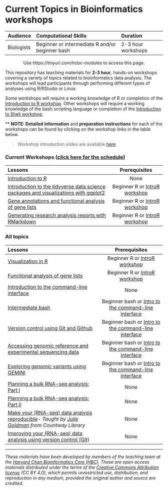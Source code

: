 # Current Topics in Bioinformatics workshops

| Audience | Computational Skills | Duration |
:----------|:----------|:----------|
| Biologists | Beginner or intermediate R and/or beginner bash | 2-3 hour workshops |

<p align="center">
Use https://tinyurl.com/hcbc-modules to access this page.
</p>

This repository has teaching materials for **2-3 hour**, hands-on workshops covering a variety of topics related to bioinformatics data analysis. The workshops will lead participants through performing different types of analyses using R/RStudio or Linux. 

Some workshops will require a working knowledge of R or completion of the [Introduction to R workshop](IntroR). Other workshops will require a working knowledge of the bash scripting language or completion of the [Introduction to Shell workshop](Intro_shell/). 

** **NOTE: Detailed information** and **preparation instructions** for each of the workshops can be found by clicking on the workshop links in the table below.

> Workshop introduction slides are available [here](https://github.com/hbctraining/Training-modules/raw/master/Intro_current_topics.pdf).

### Current Workshops ([click here for the schedule](http://bioinformatics.sph.harvard.edu/training#hbcs-monthly-short-workshops))

| Lessons        | Prerequisites |
|:---------------|:-------------:|
| [Introduction to R](IntroR) | None |
| [Introduction to the tidyverse data science packages and visualizations with ggplot2](Tidyverse_ggplot2) | Beginner R or [IntroR workshop](IntroR) |
| [Gene annotations and functional analysis of gene lists](DGE-functional-analysis) | Beginner R or [IntroR workshop](IntroR) |
| [Generating research analysis reports with RMarkdown](Rmarkdown/) | Beginner R or [IntroR workshop](IntroR) |

### All topics

| Lessons        | Prerequisites |
|:---------------|:-------------:|
| [Visualization in R](Visualization_in_R/) | Beginner R or [IntroR workshop](IntroR) |
| [Functional analysis of gene lists](DGE-functional-analysis/) | Beginner R or [IntroR workshop](IntroR) |
| [Introduction to the command-line interface](Intro_shell) | None |
| [Intermediate bash](Intermediate_shell) | Beginner bash or [Intro to the command-line interface](Intro_shell) |
| [Version control using Git and Github](Git-Github) | Beginner bash or [Intro to the command-line interface](Intro_shell)  |
| [Accessing genomic reference and experimental sequencing data](https://hbctraining.github.io/Accessing_public_genomic_data) | Beginner bash or [Intro to the command-line interface](Intro_shell)  |
| [Exploring genomic variants using GEMINI](Exploring_variants_with_GEMINI) | Beginner bash or [Intro to the command-line interface](Intro_shell) |
| [Planning a bulk RNA-seq analysis: Part I](planning_successful_rnaseq#part-i) | None |
| [Planning a bulk RNA-seq analysis: Part II](planning_successful_rnaseq#part-ii) | None |
| [Make your (RNA-seq) data analysis reproducible](reproducible_analyses)- *Taught by [Julie Goldman](https://scholar.harvard.edu/julie_goldman) from Countway Library* | None |
| [Improving your (RNA-seq) data analysis using version control (Git)](https://hbctraining.github.io/versioning_data_scripts/) | None |

***

*These materials have been developed by members of the teaching team at the [Harvard Chan Bioinformatics Core (HBC)](http://bioinformatics.sph.harvard.edu/). These are open access materials distributed under the terms of the [Creative Commons Attribution license](https://creativecommons.org/licenses/by/4.0/) (CC BY 4.0), which permits unrestricted use, distribution, and reproduction in any medium, provided the original author and source are credited.*
